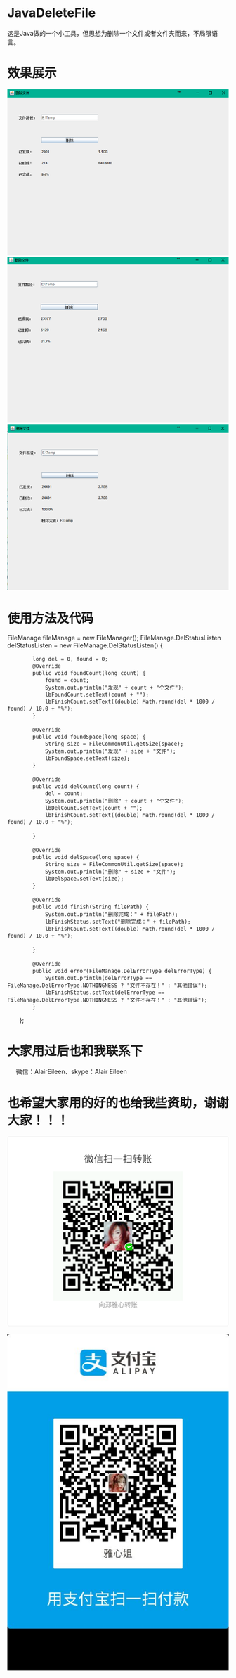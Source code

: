 # JavaDeleteFile
这是Java做的一个小工具，但思想为删除一个文件或者文件夹而来，不局限语言。
# 效果展示
![image](https://github.com/AlairEileen/JavaDeleteFile/blob/master/Resources/Resources/01.png)
![image](https://github.com/AlairEileen/JavaDeleteFile/blob/master/Resources/Resources/02.png)
![image](https://github.com/AlairEileen/JavaDeleteFile/blob/master/Resources/Resources/03.png)
# 使用方法及代码
 FileManage fileManage = new FileManager();
 FileManage.DelStatusListen delStatusListen = new FileManage.DelStatusListen() {

            long del = 0, found = 0;
            @Override
            public void foundCount(long count) {
                found = count;
                System.out.println("发现" + count + "个文件");
                lbFoundCount.setText(count + "");
                lbFinishCount.setText((double) Math.round(del * 1000 / found) / 10.0 + "%");
            }

            @Override
            public void foundSpace(long space) {
                String size = FileCommonUtil.getSize(space);
                System.out.println("发现" + size + "文件");
                lbFoundSpace.setText(size);
            }

            @Override
            public void delCount(long count) {
                del = count;
                System.out.println("删除" + count + "个文件");
                lbDelCount.setText(count + "");
                lbFinishCount.setText((double) Math.round(del * 1000 / found) / 10.0 + "%");

            }

            @Override
            public void delSpace(long space) {
                String size = FileCommonUtil.getSize(space);
                System.out.println("删除" + size + "文件");
                lbDelSpace.setText(size);
            }

            @Override
            public void finish(String filePath) {
                System.out.println("删除完成：" + filePath);
                lbFinishStatus.setText("删除完成：" + filePath);
                lbFinishCount.setText((double) Math.round(del * 1000 / found) / 10.0 + "%");

            }

            @Override
            public void error(FileManage.DelErrorType delErrorType) {
                System.out.println(delErrorType == FileManage.DelErrorType.NOTHINGNESS ? "文件不存在！" : "其他错误");
                lbFinishStatus.setText(delErrorType == FileManage.DelErrorType.NOTHINGNESS ? "文件不存在！" : "其他错误");
            }
        };
        
# 大家用过后也和我联系下
      微信：AlairEileen、skype：Alair Eileen
# 也希望大家用的好的也给我些资助，谢谢大家！！！

![image](https://github.com/AlairEileen/AlairSpace/blob/master/Resources/WeChatCode.jpg)

![image](https://github.com/AlairEileen/AlairSpace/blob/master/Resources/AlipayCode.jpg)

